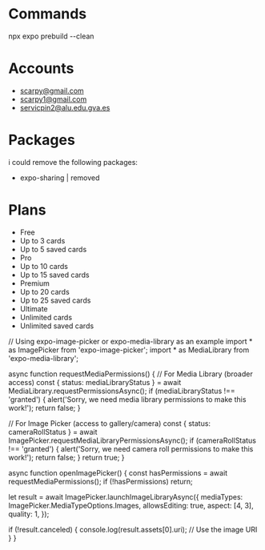 # Commands
npx expo prebuild --clean

# Accounts
- scarpy@gmail.com
- scarpy1@gmail.com
- servicpin2@alu.edu.gva.es

# Packages
i could remove the following packages:
- expo-sharing | removed

# Plans
- Free
 - Up to 3 cards
 - Up to 5 saved cards
- Pro
 - Up to 10 cards
 - Up to 15 saved cards
- Premium
 - Up to 20 cards
 - Up to 25 saved cards
- Ultimate
 - Unlimited cards
 - Unlimited saved cards

 // Using expo-image-picker or expo-media-library as an example
import * as ImagePicker from 'expo-image-picker';
import * as MediaLibrary from 'expo-media-library';

async function requestMediaPermissions() {
  // For Media Library (broader access)
  const { status: mediaLibraryStatus } = await MediaLibrary.requestPermissionsAsync();
  if (mediaLibraryStatus !== 'granted') {
    alert('Sorry, we need media library permissions to make this work!');
    return false;
  }

  // For Image Picker (access to gallery/camera)
  const { status: cameraRollStatus } = await ImagePicker.requestMediaLibraryPermissionsAsync();
  if (cameraRollStatus !== 'granted') {
    alert('Sorry, we need camera roll permissions to make this work!');
    return false;
  }
  return true;
}

async function openImagePicker() {
  const hasPermissions = await requestMediaPermissions();
  if (!hasPermissions) return;

  let result = await ImagePicker.launchImageLibraryAsync({
    mediaTypes: ImagePicker.MediaTypeOptions.Images,
    allowsEditing: true,
    aspect: [4, 3],
    quality: 1,
  });

  if (!result.canceled) {
    console.log(result.assets[0].uri);
    // Use the image URI
  }
}